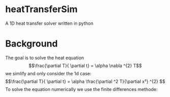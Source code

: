 # heatTransferSim
A 1D heat transfer solver written in python
# Background 
The goal is to solve the heat equation 
$$\frac{\partial T}{ \partial t} = \alpha  \nabla ^{2} T$$
we simlify and only consider the 1d case:
$$\frac{\partial T}{ \partial t} = \alpha  \frac{\partial ^2 T}{\partial x²} ^{2} $$
To solve the equation numerically we use the finite differences methode:

